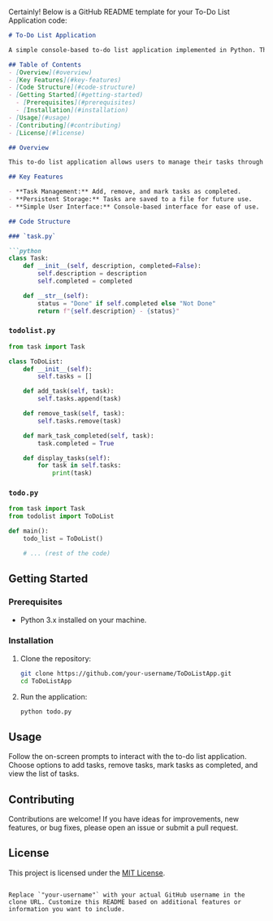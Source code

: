 Certainly! Below is a GitHub README template for your To-Do List Application code:

```markdown
# To-Do List Application

A simple console-based to-do list application implemented in Python. This project is designed to help beginners grasp fundamental programming concepts such as classes, file handling, and user interaction.

## Table of Contents
- [Overview](#overview)
- [Key Features](#key-features)
- [Code Structure](#code-structure)
- [Getting Started](#getting-started)
  - [Prerequisites](#prerequisites)
  - [Installation](#installation)
- [Usage](#usage)
- [Contributing](#contributing)
- [License](#license)

## Overview

This to-do list application allows users to manage their tasks through a console-based interface. Users can add tasks, mark them as completed, remove tasks, and view the list of tasks.

## Key Features

- **Task Management:** Add, remove, and mark tasks as completed.
- **Persistent Storage:** Tasks are saved to a file for future use.
- **Simple User Interface:** Console-based interface for ease of use.

## Code Structure

### `task.py`

```python
class Task:
    def __init__(self, description, completed=False):
        self.description = description
        self.completed = completed

    def __str__(self):
        status = "Done" if self.completed else "Not Done"
        return f"{self.description} - {status}"
```

### `todolist.py`

```python
from task import Task

class ToDoList:
    def __init__(self):
        self.tasks = []

    def add_task(self, task):
        self.tasks.append(task)

    def remove_task(self, task):
        self.tasks.remove(task)

    def mark_task_completed(self, task):
        task.completed = True

    def display_tasks(self):
        for task in self.tasks:
            print(task)
```

### `todo.py`

```python
from task import Task
from todolist import ToDoList

def main():
    todo_list = ToDoList()

    # ... (rest of the code)
```

## Getting Started

### Prerequisites

- Python 3.x installed on your machine.

### Installation

1. Clone the repository:

   ```bash
   git clone https://github.com/your-username/ToDoListApp.git
   cd ToDoListApp
   ```

2. Run the application:

   ```bash
   python todo.py
   ```

## Usage

Follow the on-screen prompts to interact with the to-do list application. Choose options to add tasks, remove tasks, mark tasks as completed, and view the list of tasks.

## Contributing

Contributions are welcome! If you have ideas for improvements, new features, or bug fixes, please open an issue or submit a pull request.

## License

This project is licensed under the [MIT License](LICENSE).
```

Replace `"your-username"` with your actual GitHub username in the clone URL. Customize this README based on additional features or information you want to include.

